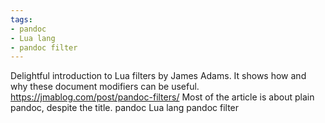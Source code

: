 ```yaml
---
tags:
- pandoc
- Lua lang
- pandoc filter
---
```


Delightful introduction to Lua filters by James Adams. It shows how and
why these document modifiers can be useful.
https://jmablog.com/post/pandoc-filters/ Most of the article is about
plain pandoc, despite the title. pandoc Lua lang pandoc filter
